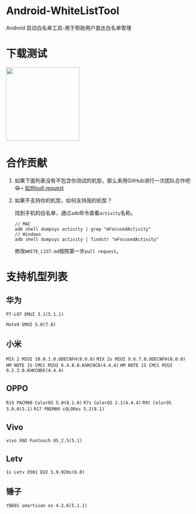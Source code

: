 # Android-WhiteListTool
Android 启动白名单工具-用于帮助用户直达白名单管理

# 下载测试

<img src="https://raw.githubusercontent.com/xuehuayous/Android-WhiteListTool/master/app/qrcode.png" width="200" />

# 合作贡献

1. 如果下面列表没有不包含你测试的机型，那么来用GitHub进行一次团队合作吧😆~ [如何pull request](https://github.com/xuehuayous/Android-WhiteListTool/blob/master/pull_request.md)

2. 如果不支持你的机型，如何支持我的机型？

    找到手机的白名单，通过`adb`命令查看`activity`名称。
    
    ```
    // MAC
    adb shell dumpsys activity | grep "mFocusedActivity"
    // Windows
    adb shell dumpsys activity | findstr "mFocusedActivity"
    ```
    
    修改`WHITE_LIST.md`按照第一步`pull request`。

# 支持机型列表

## 华为

`P7-L07 EMUI 3.1(5.1.1)`

`Mate9 EMUI 5.0(7.0)`
## 小米

`MIX 2 MIUI 10.0.1.0.ODECNFH(8.0.0)` `MIX 2s MIUI 9.6.7.0.ODECNFH(8.0.0)` `HM NOTE 1S CMCC MIUI 6.4.8.0.KHKCNCB(4.4.4)` `HM NOTE 1S CMCC MIUI 9.2.2.0.KHKCNEK(4.4.4)`

## OPPO

`R15 PACM00 ColorOS 5.0(8.1.0)` `R7s ColorOS 2.1(4.4.4)` `R9t ColorOS 3.0.0(5.1)` `R17 PBEM00 cOLORos 5.2(8.1)`

## Vivo

`vivo X6D Funtouch OS_2.5(5.1)`

## Letv

`1s Letv X501 EUI 5.9.028s(6.0)`

## 锤子

`YQ601 smartisan os 4.2.6(5.1.1)`